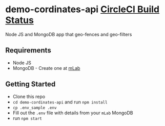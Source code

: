 # demo-cordinates-api [CircleCI Build Status](https://circleci.com/gh/musale/demo-cordinates-api.svg?style=shield&circle-token=4be9362291fab25bbcabf855ced6c6273b33ef50)
Node JS and MongoDB app that geo-fences and geo-filters

## Requirements
* Node JS
* MongoDB - Create one at [mLab](https://mlab.com)

## Getting Started
* Clone this repo
* `cd demo-cordinates-api` and run `npm install`
* `cp .env_sample .env`
* Fill out the `.env` file with details from your `mLab` MongoDB
* run `npm start`
